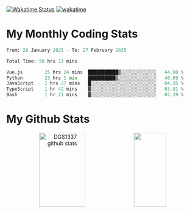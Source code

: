 [![Wakatime Status](https://github.com/noopurphalak/noopurphalak/workflows/wakatime-status-update/badge.svg)](https://github.com/noopurphalak/noopurphalak/actions/workflows/main.yml)
[![wakatime](https://wakatime.com/badge/user/80ace140-ef40-4fdd-b8ed-f3be3d2e1aea.svg)](https://wakatime.com/@80ace140-ef40-4fdd-b8ed-f3be3d2e1aea)

# My Monthly Coding Stats

<!--START_SECTION:waka-->

```python
From: 28 January 2025 - To: 27 February 2025

Total Time: 56 hrs 13 mins

Vue.js        25 hrs 24 mins  ███████████▒░░░░░░░░░░░░░   44.90 %
Python        23 hrs 1 min    ██████████▒░░░░░░░░░░░░░░   40.69 %
JavaScript    2 hrs 27 mins   █░░░░░░░░░░░░░░░░░░░░░░░░   04.35 %
TypeScript    1 hr 42 mins    ▓░░░░░░░░░░░░░░░░░░░░░░░░   03.01 %
Bash          1 hr 21 mins    ▓░░░░░░░░░░░░░░░░░░░░░░░░   02.39 %
```

<!--END_SECTION:waka-->

# My Github Stats
<div style="text-align: center;">
  <img width="49%" height="195px" src="https://github-readme-stats-sigma-five.vercel.app/api?username=noopurphalak&show_icons=true&count_private=true&hide_border=true&title_color=00FFFF&icon_color=00FFFF&text_color=00FFFF&bg_color=0d1117" alt="DGS1337 github stats" />
  <img width="41%" height="195px" src="https://github-readme-stats-sigma-five.vercel.app/api/top-langs/?username=noopurphalak&layout=compact&hide_border=true&title_color=00FFFF&text_color=00FFFF&bg_color=0d1117" />
</div>
